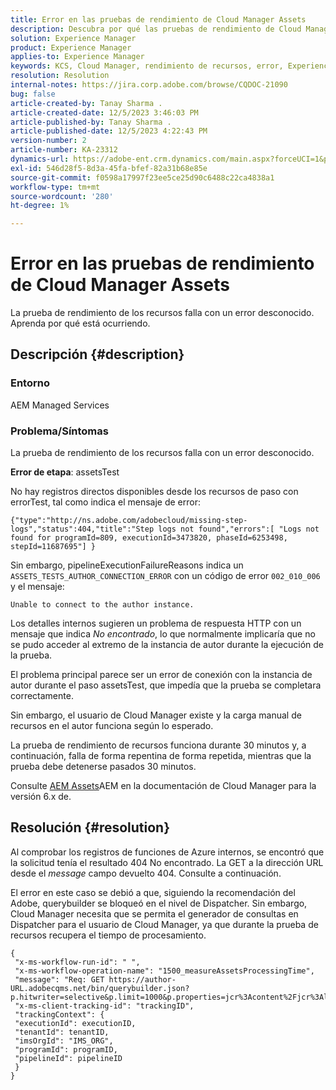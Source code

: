 ```yaml
---
title: Error en las pruebas de rendimiento de Cloud Manager Assets
description: Descubra por qué las pruebas de rendimiento de Cloud Manager Assets están fallando.
solution: Experience Manager
product: Experience Manager
applies-to: Experience Manager
keywords: KCS, Cloud Manager, rendimiento de recursos, error, Experience Manager
resolution: Resolution
internal-notes: https://jira.corp.adobe.com/browse/CQDOC-21090
bug: false
article-created-by: Tanay Sharma .
article-created-date: 12/5/2023 3:46:03 PM
article-published-by: Tanay Sharma .
article-published-date: 12/5/2023 4:22:43 PM
version-number: 2
article-number: KA-23312
dynamics-url: https://adobe-ent.crm.dynamics.com/main.aspx?forceUCI=1&pagetype=entityrecord&etn=knowledgearticle&id=ed605461-8593-ee11-be37-6045bd006b25
exl-id: 546d28f5-8d3a-45fa-bfef-82a31b68e85e
source-git-commit: f0598a17997f23ee5ce25d90c6488c22ca4838a1
workflow-type: tm+mt
source-wordcount: '280'
ht-degree: 1%

---
```


# Error en las pruebas de rendimiento de Cloud Manager Assets


La prueba de rendimiento de los recursos falla con un error desconocido. Aprenda por qué está ocurriendo.

## Descripción {#description}


### Entorno

AEM Managed Services

### Problema/Síntomas 

La prueba de rendimiento de los recursos falla con un error desconocido.

<b>Error de etapa</b>: assetsTest

No hay registros directos disponibles desde los recursos de paso con errorTest, tal como indica el mensaje de error:

`{"type":"http://ns.adobe.com/adobecloud/missing-step-logs","status":404,"title":"Step logs not found","errors":[ "Logs not found for programId=809, executionId=3473820, phaseId=6253498, stepId=11687695"] } `

Sin embargo, pipelineExecutionFailureReasons indica un `ASSETS_TESTS_AUTHOR_CONNECTION_ERROR` con un código de error `002_010_006` y el mensaje:

`Unable to connect to the author instance. `

Los detalles internos sugieren un problema de respuesta HTTP con un mensaje que indica *No encontrado*, lo que normalmente implicaría que no se pudo acceder al extremo de la instancia de autor durante la ejecución de la prueba.

El problema principal parece ser un error de conexión con la instancia de autor durante el paso assetsTest, que impedía que la prueba se completara correctamente.

Sin embargo, el usuario de Cloud Manager existe y la carga manual de recursos en el autor funciona según lo esperado.

La prueba de rendimiento de recursos funciona durante 30 minutos y, a continuación, falla de forma repentina de forma repetida, mientras que la prueba debe detenerse pasados 30 minutos.

Consulte [AEM Assets](https://experienceleague.adobe.com/docs/experience-manager-cloud-manager/content/using/code-quality-testing.html#aem-assets)AEM en la documentación de Cloud Manager para la versión 6.x de.


## Resolución {#resolution}


Al comprobar los registros de funciones de Azure internos, se encontró que la solicitud tenía el resultado 404 No encontrado. La GET a la dirección URL desde el *message* campo devuelto 404. Consulte a continuación.

El error en este caso se debió a que, siguiendo la recomendación del Adobe, querybuilder se bloqueó en el nivel de Dispatcher.
Sin embargo, Cloud Manager necesita que se permita el generador de consultas en Dispatcher para el usuario de Cloud Manager, ya que durante la prueba de recursos recupera el tiempo de procesamiento.




```
{
 "x-ms-workflow-run-id": " ",
 "x-ms-workflow-operation-name": "1500_measureAssetsProcessingTime",
 "message": "Req: GET https://author-URL.adobecqms.net/bin/querybuilder.json?p.hitwriter=selective&p.limit=1000&p.properties=jcr%3Acontent%2Fjcr%3AlastModified+jcr%3Acreated&path=%2Fcontent%2Fdam%2Fcloudmanager&property=jcr%3Acontent%2Fdam%3AassetState&property.depth=1&property.value=processed&type=dam%3AAsset",
 "x-ms-client-tracking-id": "trackingID",
 "trackingContext": {
 "executionId": executionID,
 "tenantId": tenantID,
 "imsOrgId": "IMS_ORG",
 "programId": programID,
 "pipelineId": pipelineID
 }
}
```
